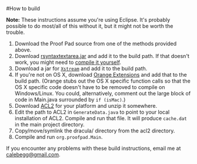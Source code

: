 #How to build

**Note:** These instructions assume you're using Eclipse. It's probably possible to do most/all of this without it, but it might not be worth the trouble.

1. Download the Proof Pad source from one of the methods provided above.
2. Download [rsyntaxtextarea.jar](http://www.calebegg.com/files/rsyntaxtextarea.jar) and add it to the build path. If that doesn't work, you might need to [compile it yourself](http://sourceforge.net/projects/rsyntaxtextarea/?_test=b).
3. Download a jar for [`Xstream`](http://xstream.codehaus.org/download.html) and add it to the build path.
4. If you're not on OS X, download [Orange Extensions](http://ymasory.github.com/OrangeExtensions/) and add that to the build path. (Orange stubs out the OS X specific function calls so that the OS X specific code doesn't have to be removed to compile on Windows/Linux. You could, alternatively, comment out the large block of code in Main.java surrounded by `if (isMac)`.)
5. Download [ACL2](http://acl2s.ccs.neu.edu/acl2s/update/images/) for your platform and unzip it somewhere.
6. Edit the path to ACL2 in `GenerateData.java` to point to your local installation of ACL2. Compile and run that file. It will produce `cache.dat` in the main project directory.
7. Copy/move/symlink the dracula/ directory from the acl2 directory.
8. Compile and run `org.proofpad.Main`.

If you encounter any problems with these build instructions, email me at calebegg@gmail.com.
